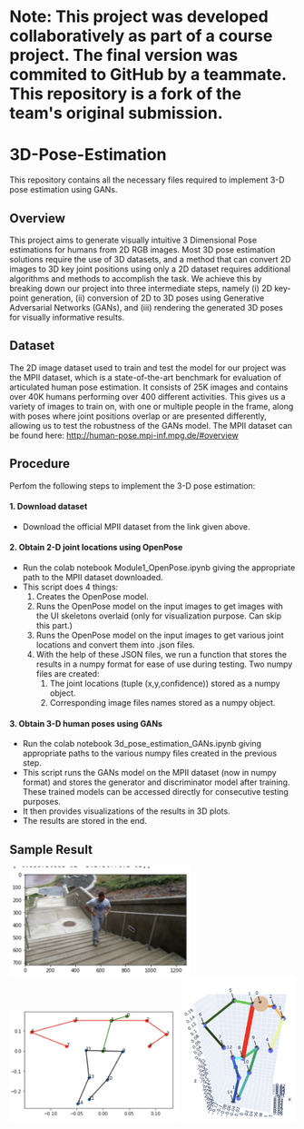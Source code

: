 # Note: This project was developed collaboratively as part of a course project. The final version was commited to GitHub by a teammate. This repository is a fork of the team's original submission.

# 3D-Pose-Estimation
This repository contains all the necessary files required to implement  3-D pose estimation using GANs.


## Overview
This project aims to generate visually intuitive 3 Dimensional Pose estimations for humans from 2D RGB images. Most 3D pose estimation solutions require the use of 3D datasets, and a method that can convert 2D images to 3D key joint positions using only a 2D dataset requires additional algorithms and methods to accomplish the task. We achieve this by breaking down our project into three intermediate steps, namely (i) 2D key-point generation, (ii) conversion of 2D to 3D poses using Generative Adversarial Networks (GANs), and (iii) rendering the generated 3D poses for visually informative results. 

## Dataset
The 2D image dataset used to train and test the model for our project was the MPII dataset, which is a state-of-the-art benchmark for evaluation of articulated human pose estimation. It consists of 25K images and contains over 40K humans performing over 400 different activities. This gives us a variety of images to train on, with one or multiple people in the frame, along with poses where joint positions overlap or are presented differently, allowing us to test the robustness of the GANs model.
The MPII dataset can be found here: http://human-pose.mpi-inf.mpg.de/#overview

## Procedure
Perfom the following steps to implement the 3-D pose estimation:
#### 1. Download dataset
- Download the official MPII dataset from the link given above.
#### 2. Obtain 2-D joint locations using OpenPose
- Run the colab notebook Module1_OpenPose.ipynb giving the appropriate path to the MPII dataset downloaded.
- This script does 4 things:
    1) Creates the OpenPose model.
    2) Runs the OpenPose model on the input images to get images with the UI skeletons overlaid (only for visualization purpose. Can skip this part.)
    3) Runs the OpenPose model on the input images to get various joint locations and convert them into .json files.   
    4) With the help of these JSON files, we run a function that stores the results in a numpy format for ease of use during testing. Two numpy files are created:
        1) The joint locations (tuple (x,y,confidence)) stored as a numpy object.
        2) Corresponding image files names stored as a numpy object.
#### 3. Obtain 3-D human poses using GANs
- Run the colab notebook 3d_pose_estimation_GANs.ipynb giving appropriate paths to the various numpy files created in the previous step.
- This script runs the GANs model on the MPII dataset (now in numpy format) and stores the generator and discriminator model after training. These trained models can be accessed directly for consecutive testing purposes.
- It then provides visualizations of the results in 3D plots. 
- The results are stored in the end.

## Sample Result
<p>
    <img src="Results/img6_orig.png" width="320">
    <img src="Results/img6_2d.png" width="300">
    <img src="Results/img6_3d.png" width="200">
</p> 



